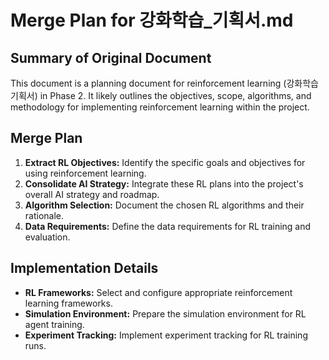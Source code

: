 # Merge Plan for 강화학습_기획서.md

## Summary of Original Document
This document is a planning document for reinforcement learning (강화학습 기획서) in Phase 2. It likely outlines the objectives, scope, algorithms, and methodology for implementing reinforcement learning within the project.

## Merge Plan
1.  **Extract RL Objectives:** Identify the specific goals and objectives for using reinforcement learning.
2.  **Consolidate AI Strategy:** Integrate these RL plans into the project's overall AI strategy and roadmap.
3.  **Algorithm Selection:** Document the chosen RL algorithms and their rationale.
4.  **Data Requirements:** Define the data requirements for RL training and evaluation.

## Implementation Details
-   **RL Frameworks:** Select and configure appropriate reinforcement learning frameworks.
-   **Simulation Environment:** Prepare the simulation environment for RL agent training.
-   **Experiment Tracking:** Implement experiment tracking for RL training runs.
